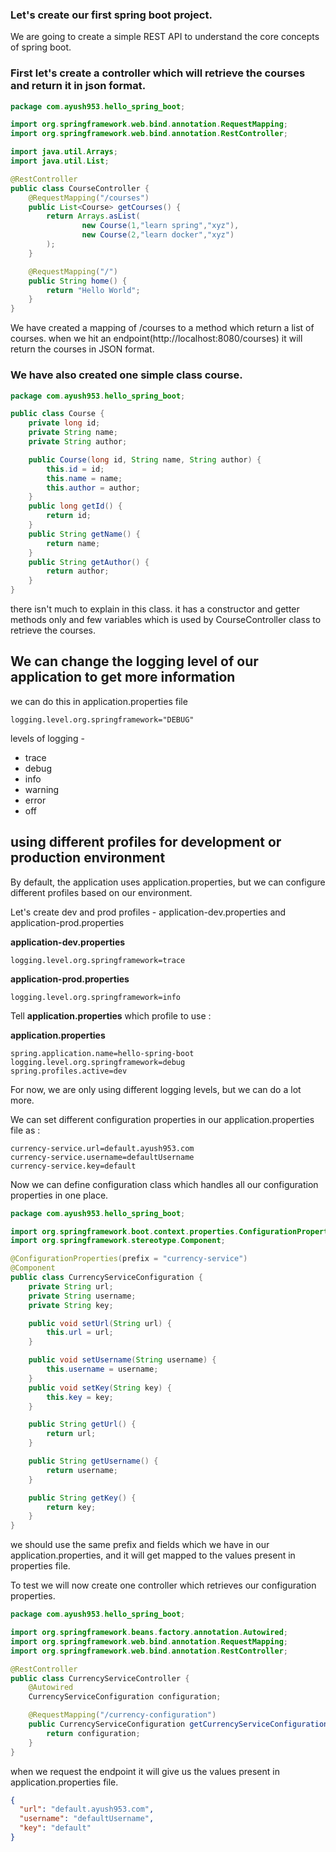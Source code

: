 ### Let's create our first spring boot project.
We are going to create a simple REST API to understand the core concepts of spring boot.

### First let's create a controller which will retrieve the courses and return it in json format.
```java
package com.ayush953.hello_spring_boot;

import org.springframework.web.bind.annotation.RequestMapping;
import org.springframework.web.bind.annotation.RestController;

import java.util.Arrays;
import java.util.List;

@RestController
public class CourseController {
    @RequestMapping("/courses")
    public List<Course> getCourses() {
        return Arrays.asList(
                new Course(1,"learn spring","xyz"),
                new Course(2,"learn docker","xyz")
        );
    }

    @RequestMapping("/")
    public String home() {
        return "Hello World";
    }
}
```
We have created a mapping of /courses to a method which return a list of courses.
when we hit an endpoint(http://localhost:8080/courses) it will return the courses in JSON format.

### We have also created one simple class course.
```java
package com.ayush953.hello_spring_boot;

public class Course {
    private long id;
    private String name;
    private String author;

    public Course(long id, String name, String author) {
        this.id = id;
        this.name = name;
        this.author = author;
    }
    public long getId() {
        return id;
    }
    public String getName() {
        return name;
    }
    public String getAuthor() {
        return author;
    }
}
```
there isn't much to explain in this class. it has a constructor and getter methods only and few variables which is used by CourseController class to retrieve the courses.

## We can change the logging level of our application to get more information 
we can do this in application.properties file
```properties
logging.level.org.springframework="DEBUG"
```
levels of logging - 
* trace
* debug
* info
* warning
* error
* off

## using different profiles for development or production environment
By default, the application uses application.properties, but we can configure different profiles based on our environment.

Let's create dev and prod profiles - application-dev.properties and application-prod.properties

**application-dev.properties**
```properties
logging.level.org.springframework=trace
```
**application-prod.properties**
```properties
logging.level.org.springframework=info
```

Tell **application.properties** which profile to use :

**application.properties**
```properties
spring.application.name=hello-spring-boot
logging.level.org.springframework=debug
spring.profiles.active=dev
```
For now, we are only using different logging levels, but we can do a lot more.

We can set different configuration properties in our application.properties file as :
```properties
currency-service.url=default.ayush953.com
currency-service.username=defaultUsername
currency-service.key=default
```
Now we can define configuration class which handles all our configuration properties in one place.
```java
package com.ayush953.hello_spring_boot;

import org.springframework.boot.context.properties.ConfigurationProperties;
import org.springframework.stereotype.Component;

@ConfigurationProperties(prefix = "currency-service")
@Component
public class CurrencyServiceConfiguration {
    private String url;
    private String username;
    private String key;

    public void setUrl(String url) {
        this.url = url;
    }

    public void setUsername(String username) {
        this.username = username;
    }
    public void setKey(String key) {
        this.key = key;
    }

    public String getUrl() {
        return url;
    }

    public String getUsername() {
        return username;
    }

    public String getKey() {
        return key;
    }
}
```
we should use the same prefix and fields which we have in our application.properties, and it will get mapped to the values present in properties file.

To test we will now create one controller which retrieves our configuration properties.
```java
package com.ayush953.hello_spring_boot;

import org.springframework.beans.factory.annotation.Autowired;
import org.springframework.web.bind.annotation.RequestMapping;
import org.springframework.web.bind.annotation.RestController;

@RestController
public class CurrencyServiceController {
    @Autowired
    CurrencyServiceConfiguration configuration;

    @RequestMapping("/currency-configuration")
    public CurrencyServiceConfiguration getCurrencyServiceConfiguration() {
        return configuration;
    }
}
```
when we request the endpoint it will give us the values present in application.properties file.
```json
{
  "url": "default.ayush953.com",
  "username": "defaultUsername",
  "key": "default"
}
```